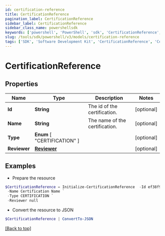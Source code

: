 ```yaml
---
id: certification-reference
title: CertificationReference
pagination_label: CertificationReference
sidebar_label: CertificationReference
sidebar_class_name: powershellsdk
keywords: ['powershell', 'PowerShell', 'sdk', 'CertificationReference', 'CertificationReference'] 
slug: /tools/sdk/powershell/v3/models/certification-reference
tags: ['SDK', 'Software Development Kit', 'CertificationReference', 'CertificationReference']
---
```



# CertificationReference

## Properties

Name | Type | Description | Notes
------------ | ------------- | ------------- | -------------
**Id** | **String** | The id of the certification. | [optional] 
**Name** | **String** | The name of the certification. | [optional] 
**Type** |  **Enum** [  "CERTIFICATION" ] |  | [optional] 
**Reviewer** | [**Reviewer**](reviewer) |  | [optional] 

## Examples

- Prepare the resource
```powershell
$CertificationReference = Initialize-CertificationReference  -Id ef38f94347e94562b5bb8424a56397d8 `
 -Name Certification Name `
 -Type CERTIFICATION `
 -Reviewer null
```

- Convert the resource to JSON
```powershell
$CertificationReference | ConvertTo-JSON
```


[[Back to top]](#) 

